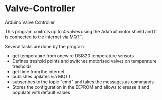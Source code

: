 Valve-Controller
================

Arduino Valve Controller

This program controls up to 4 valves using the  Adafruit motor shield and
 It is connected to the internet via MQTT.
 
 Several tasks are done by the program
 - get temperature from onewire DS1820 temperature sensors
 - Defines treshold points and switches motorised valves on temperature tresholds
 - get time from the internet
 - publishes updates via MQTT
 - subscribes to the topic "cmd" and takes the messages as commands
 - Stores the configuration in the EEPROM and allows to erease it and populate with default values
